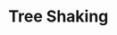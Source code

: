 <!--
 * Author  rhys.zhao
 * Date  2023-03-15 17:10:48
 * LastEditors  rhys.zhao
 * LastEditTime  2023-03-15 17:25:14
 * Description
-->

# Tree Shaking

